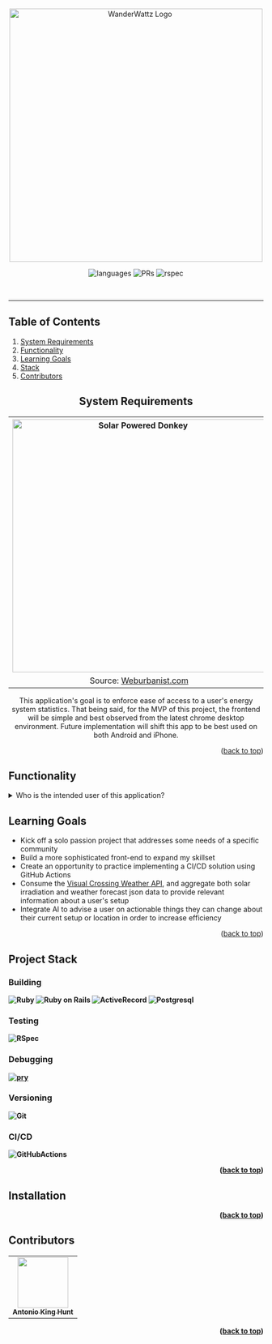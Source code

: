<!---
# README

This README would normally document whatever steps are necessary to get the
application up and running.

Things you may want to cover:

* Ruby version

* System dependencies

* Configuration

* Database creation

* Database initialization

* How to run the test suite

* Services (job queues, cache servers, search engines, etc.)

* Deployment instructions

* ...
# WanderWattz
-->

<!-- top -->
<a id="top"></a>

<!-- Opening -->
<br />
<div align="center">
<!-- <p>Working</p> -->
<img src="https://github.com/4D-Coder/WanderWattz-EMS/assets/89714398/cce44916-d4dd-4ebd-9fa5-5f34a2539526" alt="WanderWattz Logo" width="500px">

![languages](https://img.shields.io/github/languages/top/4D-Coder/WanderWattz-EMS?color=red)
![PRs](https://img.shields.io/github/issues-pr-closed/4D-Coder/WanderWattzEMS)
![rspec](https://img.shields.io/gem/v/rspec?color=blue&label=rspec)

</div>
<br>
<hr>
<div align="center">
  <!-- Description -->
</div>

<!-- TABLE OF CONTENTS -->
<h2>Table of Contents</h2>

  <ol>
    <li><a href="#system_requirements">System Requirements</a></li>
    <li><a href="#functionality">Functionality</a></li>
    <li><a href="#learning_goals">Learning Goals</a></li>
    <li><a href="#stack">Stack</a></li>
    <li><a href="#contributors">Contributors</a></li>
  </ol>
<div align="center">
  <h2 id="system_requirements">System Requirements</h2>
  <table>
    <tr>
      <th>
        <img src="https://weburbanist.com/wp-content/uploads/2014/08/Mobile-Solar-Main.jpg" alt="Solar Powered Donkey" width="500px">
      </th>
    </tr>
    <tr>
      <td align="center">
        <sumamry>Source: <a href="https://weburbanist.com">Weburbanist.com</a></sumamry>
      </td>
    </tr>
  </table>
  <p>
    This application's goal is to enforce ease of access to a user's energy system statistics. That being said, for the MVP of this project, the frontend will be simple and best observed from the latest chrome desktop environment. Future implementation will shift this app to be best used on both Android and iPhone.
  </p>
</div>

<p align="right">(<a href="#top">back to top</a>)</p>

<!-- INSPIRATION -->
<h2 id="functionality">Functionality</h2>
<details>
  <summary>Who is the intended user of this application?</summary>
  <p>
    Upon initially ideating this project, my love for travel and desire for a mobile living set up inspired the features and needs of a user who's solar setup is consistently on the move. While it can also be used for a stationary solar setup, This app is designed to take some of the guessing and the headache out of figuring out if the current state of your solar system needs to be prioritized when planning your next park.
  </p>
</details>

<h2 id="learning_goals">Learning Goals</h2>
  <ul>
    <li>Kick off a solo passion project that addresses some needs of a specific community</li>
    <li>Build a more sophisticated front-end to expand my skillset</li>
    <li>Create an opportunity to practice implementing a CI/CD solution using GitHub Actions</li>
    <li>Consume the <a href="https://www.visualcrossing.com/weather-api">Visual Crossing Weather API</a>, and aggregate both solar irradiation and weather forecast json data to provide relevant information about a user's setup</li>
    <li>Integrate AI to advise a user on actionable things they can change about their current setup or location in order to increase efficiency</li>
  </ul>

<p align="right">(<a href="#top">back to top</a>)</p>

<!-- Built With -->
<!-- Icons found @ https://simpleicons.org/ -->

<h2 id="stack">Project Stack</h2>

<h3><strong>Building<strong></h3>

![Ruby](https://img.shields.io/badge/Ruby-CC342D?style=for-the-badge&logo=ruby&logoColor=white)
![Ruby on Rails](https://img.shields.io/badge/Ruby_on_Rails-CC0000?style=for-the-badge&logo=ruby-on-rails&logoColor=white)
![ActiveRecord](https://img.shields.io/badge/Active_Record-FFCD00.svg?style=for-the-badge&logo=Ruby-on-Rails&logoColor=black)
![Postgresql](https://img.shields.io/badge/PostgreSQL-316192?style=for-the-badge&logo=postgresql&logoColor=white)


<h3><strong>Testing<strong></h3>

![RSpec](https://img.shields.io/badge/Rspec-13B5EA.svg?style=for-the-badge&logo=Rolls-Royce&logoColor=white)

<h3><strong>Debugging<strong></h3>
<a href="http://pry.github.io/" target="_blank" rel="noopener noreferrer">

![pry](https://img.shields.io/badge/pry-CC342D.svg?style=for-the-badge&logo=Pry&logoColor=white)

</a>

<h3><strong>Versioning<strong></h3>

![Git](https://img.shields.io/badge/git-4B0082.svg?style=for-the-badge&logo=git&logoColor=white)

<h3><strong>CI/CD<strong></h3>

![GitHubActions](https://img.shields.io/badge/github_Actions-525DDC.svg?style=for-the-badge&logo=github&logoColor=white)

<p align="right">(<a href="#top">back to top</a>)</p>

<!-- Installation -->
<h2 id="installation">Installation</h2>


<p align="right">(<a href="#top">back to top</a>)</p>

<!-- Contributors -->
<h2 id="contributors">Contributors</h2>
<table>
  <tr>
    <td align="center">
      <a href="https://github.com/4D-Coder"><img src="https://avatars.githubusercontent.com/u/89714398?v=4" width="100px;" alt=""/><br /><sub><b>Antonio King Hunt</b></sub></a><br />
    </td>

</table>
<p align="right">(<a href="#top">back to top</a>)</p>

